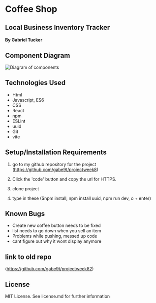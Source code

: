 # Coffee Shop
## Local Business Inventory Tracker

#### By Gabriel Tucker

## Component Diagram
 ![Diagram of components](src/diagram.drawio.svg)

## Technologies Used

* Html
* Javascript, ES6
* CSS
* React
* npm 
* ESLint
* uuid
* Git
* vite

## Setup/Installation Requirements

1. go to my github repository for the project (https://github.com/gabe9t/projectweek8)

2. Click the 'code' button and copy the url for HTTPS.

3. clone project

5. type in these ($npm install, npm install uuid, npm run dev, o + enter)

## Known Bugs
* Create new coffee button needs to be fixed 
* list needs to go down when you sell an item 
* Problems while pushing, messed up code
* cant figure out why it wont display anymore 
## link to old repo
(https://github.com/gabe9t/projectweek82)



## License
MIT License. See license.md for further information